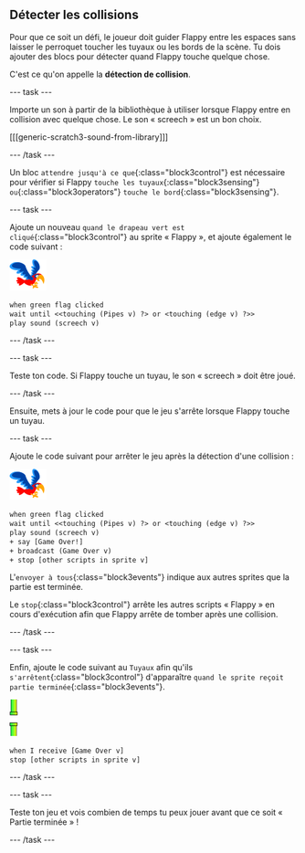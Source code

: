 ## Détecter les collisions

Pour que ce soit un défi, le joueur doit guider Flappy entre les espaces sans laisser le perroquet toucher les tuyaux ou les bords de la scène. Tu dois ajouter des blocs pour détecter quand Flappy touche quelque chose.

C'est ce qu'on appelle la **détection de collision**.

\--- task \---

Importe un son à partir de la bibliothèque à utiliser lorsque Flappy entre en collision avec quelque chose. Le son « screech » est un bon choix.

[[[generic-scratch3-sound-from-library]]]

\--- /task \---

Un bloc `attendre jusqu'à ce que`{:class="block3control"} est nécessaire pour vérifier si Flappy `touche les tuyaux`{:class="block3sensing"} `ou`{:class="block3operators"} `touche le bord`{:class="block3sensing"}.

\--- task \---

Ajoute un nouveau `quand le drapeau vert est cliqué`{:class="block3control"} au sprite « Flappy », et ajoute également le code suivant :

![sprite perroquet](images/flappy-sprite.png)

```blocks3
when green flag clicked
wait until <<touching (Pipes v) ?> or <touching (edge v) ?>>
play sound (screech v)
```

\--- /task \---

\--- task \---

Teste ton code. Si Flappy touche un tuyau, le son « screech » doit être joué.

\--- /task \---

Ensuite, mets à jour le code pour que le jeu s'arrête lorsque Flappy touche un tuyau.

\--- task \---

Ajoute le code suivant pour arrêter le jeu après la détection d'une collision :

![sprite perroquet](images/flappy-sprite.png)

```blocks3
when green flag clicked
wait until <<touching (Pipes v) ?> or <touching (edge v) ?>>
play sound (screech v)
+ say [Game Over!]
+ broadcast (Game Over v)
+ stop [other scripts in sprite v]
```

L'`envoyer à tous`{:class="block3events"} indique aux autres sprites que la partie est terminée.

Le `stop`{:class="block3control"} arrête les autres scripts « Flappy » en cours d'exécution afin que Flappy arrête de tomber après une collision.

\--- /task \---

\--- task \---

Enfin, ajoute le code suivant au `Tuyaux` afin qu'ils `s'arrêtent`{:class="block3control"} d'apparaître `quand le sprite reçoit partie terminée`{:class="block3events"}.

![sprite tuyaux](images/pipes-sprite.png)

```blocks3
when I receive [Game Over v]
stop [other scripts in sprite v]
```

\--- /task \---

\--- task \---

Teste ton jeu et vois combien de temps tu peux jouer avant que ce soit « Partie terminée » !

\--- /task \---
